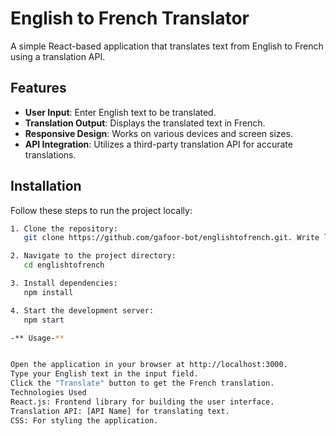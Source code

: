 # English to French Translator

A simple React-based application that translates text from English to French using a translation API.

## Features

- **User Input**: Enter English text to be translated.
- **Translation Output**: Displays the translated text in French.
- **Responsive Design**: Works on various devices and screen sizes.
- **API Integration**: Utilizes a third-party translation API for accurate translations.



## Installation

Follow these steps to run the project locally:

```bash
1. Clone the repository:
   git clone https://github.com/gafoor-bot/englishtofrench.git. Write like this.

2. Navigate to the project directory:
   cd englishtofrench

3. Install dependencies:
   npm install

4. Start the development server:
   npm start

-** Usage-**


Open the application in your browser at http://localhost:3000.
Type your English text in the input field.
Click the "Translate" button to get the French translation.
Technologies Used
React.js: Frontend library for building the user interface.
Translation API: [API Name] for translating text.
CSS: For styling the application.


